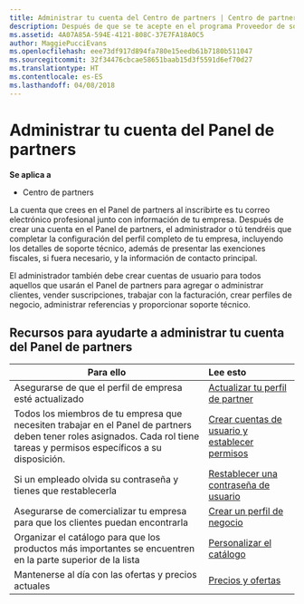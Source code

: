 ```yaml
---
title: Administrar tu cuenta del Centro de partners | Centro de partners
description: Después de que se te acepte en el programa Proveedor de soluciones en la nube, tú o el administrador tendréis que configurar la cuenta de la empresa en el Centro de partners.
ms.assetid: 4A07A85A-594E-4121-808C-37E7FA18A0C5
author: MaggiePucciEvans
ms.openlocfilehash: eee73df917d894fa780e15eedb61b7180b511047
ms.sourcegitcommit: 32f34476cbcae58651baab15d3f5591d6ef70d27
ms.translationtype: HT
ms.contentlocale: es-ES
ms.lasthandoff: 04/08/2018
---
```

# <a name="manage-your-partner-dashboard-account"></a>Administrar tu cuenta del Panel de partners

**Se aplica a**

-  Centro de partners

La cuenta que crees en el Panel de partners al inscribirte es tu correo electrónico profesional junto con información de tu empresa. Después de crear una cuenta en el Panel de partners, el administrador o tú tendréis que completar la configuración del perfil completo de tu empresa, incluyendo los detalles de soporte técnico, además de presentar las exenciones fiscales, si fuera necesario, y la información de contacto principal. 

El administrador también debe crear cuentas de usuario para todos aquellos que usarán el Panel de partners para agregar o administrar clientes, vender suscripciones, trabajar con la facturación, crear perfiles de negocio, administrar referencias y proporcionar soporte técnico.


## <a name="resources-to-help-you-manage-your-partner-dashboard-account"></a>Recursos para ayudarte a administrar tu cuenta del Panel de partners

|**Para ello**   |**Lee esto**   |
|-----------------------|:-----------------------|
|Asegurarse de que el perfil de empresa esté actualizado   |[Actualizar tu perfil de partner](update-your-partner-profile.md)|
|Todos los miembros de tu empresa que necesiten trabajar en el Panel de partners deben tener roles asignados. Cada rol tiene tareas y permisos específicos a su disposición.|[Crear cuentas de usuario y establecer permisos](create-user-accounts-and-set-permissions.md)|
|Si un empleado olvida su contraseña y tienes que restablecerla  |[Restablecer una contraseña de usuario](reset-a-user-password.md)|
|Asegurarse de comercializar tu empresa para que los clientes puedan encontrarla   |[Crear un perfil de negocio](create-a-marketing-profile.md)|
|Organizar el catálogo para que los productos más importantes se encuentren en la parte superior de la lista   |[Personalizar el catálogo](customize-the-catalog.md)|
|Mantenerse al día con las ofertas y precios actuales   |[Precios y ofertas](pricing-and-offers.md)|













 

 



